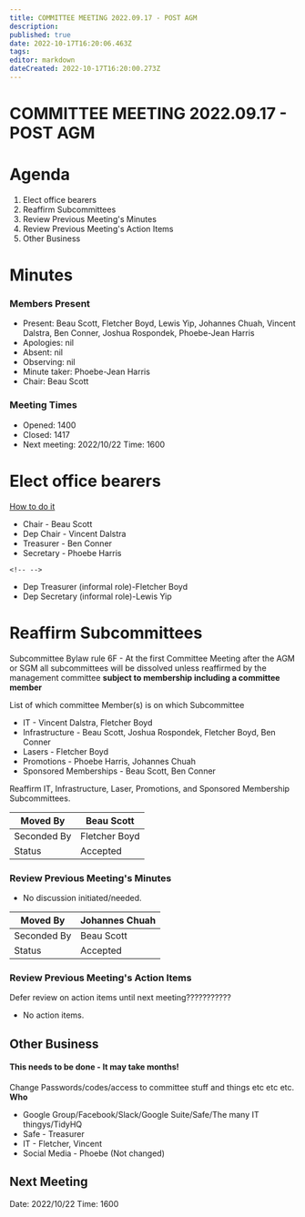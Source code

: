 ```yaml
---
title: COMMITTEE MEETING 2022.09.17 - POST AGM
description: 
published: true
date: 2022-10-17T16:20:06.463Z
tags: 
editor: markdown
dateCreated: 2022-10-17T16:20:00.273Z
---
```


# COMMITTEE MEETING 2022.09.17 - POST AGM

# Agenda

1.  Elect office bearers
2.  Reaffirm Subcommittees
3.  Review Previous Meeting's Minutes
4.  Review Previous Meeting's Action Items
5.  Other Business

# Minutes

### Members Present

-   Present: Beau Scott, Fletcher Boyd, Lewis Yip, Johannes Chuah, Vincent Dalstra, Ben Conner, Joshua Rospondek, Phoebe-Jean Harris
-   Apologies: nil
-   Absent: nil
-   Observing: nil
-   Minute taker: Phoebe-Jean Harris
-   Chair: Beau Scott

### Meeting Times

-   Opened: 1400
-   Closed: 1417
-   Next meeting: 2022/10/22 Time: 1600

# Elect office bearers

[How to do it](https://wiki.artifactory.org.au/doku.php?id=constitution#election_of_office_bearers)

-   Chair - Beau Scott
-   Dep Chair - Vincent Dalstra
-   Treasurer - Ben Conner
-   Secretary - Phoebe Harris

```{=html}
<!-- -->
```
-   Dep Treasurer (informal role)-Fletcher Boyd
-   Dep Secretary (informal role)-Lewis Yip

# Reaffirm Subcommittees

Subcommittee Bylaw rule 6F - At the first Committee Meeting after the AGM or SGM all subcommittees will be dissolved unless reaffirmed by the management committee **subject to membership including a committee member**

List of which committee Member(s) is on which Subcommittee

-   IT - Vincent Dalstra, Fletcher Boyd
-   Infrastructure - Beau Scott, Joshua Rospondek, Fletcher Boyd, Ben Conner
-   Lasers - Fletcher Boyd
-   Promotions - Phoebe Harris, Johannes Chuah
-   Sponsored Memberships - Beau Scott, Ben Conner

Reaffirm IT, Infrastructure, Laser, Promotions, and Sponsored Membership Subcommittees.

| Moved By    | Beau Scott    |
|-------------|---------------|
| Seconded By | Fletcher Boyd |
| Status      | Accepted      |

### Review Previous Meeting's Minutes

-   No discussion initiated/needed.

| Moved By    | Johannes Chuah |
|-------------|----------------|
| Seconded By | Beau Scott     |
| Status      | Accepted       |

### Review Previous Meeting's Action Items

Defer review on action items until next meeting???????????

-   No action items.

## Other Business

#### This needs to be done - It may take months!

Change Passwords/codes/access to committee stuff and things etc etc etc. **Who**

-   Google Group/Facebook/Slack/Google Suite/Safe/The many IT thingys/TidyHQ
-   Safe - Treasurer
-   IT - Fletcher, Vincent
-   Social Media - Phoebe (Not changed)

## Next Meeting

Date: 2022/10/22 Time: 1600

